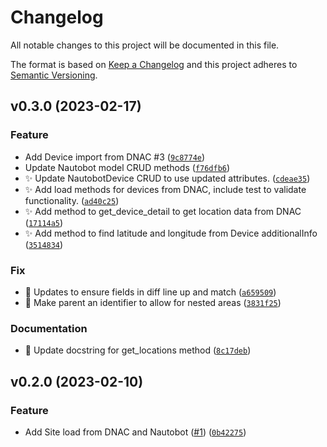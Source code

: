 # Changelog

All notable changes to this project will be documented in this file.

The format is based on [Keep a Changelog](http://keepachangelog.com/en/1.0.0/)
and this project adheres to [Semantic Versioning](http://semver.org/spec/v2.0.0.html).

<!--next-version-placeholder-->

## v0.3.0 (2023-02-17)
### Feature
* Add Device import from DNAC #3 ([`9c8774e`](https://github.com/networktocode-llc/nautobot-plugin-ssot-dna-center/commit/9c8774eab9c2d08caef45f79e5a5341b91aa2927))
* Update Nautobot model CRUD methods ([`f76dfb6`](https://github.com/networktocode-llc/nautobot-plugin-ssot-dna-center/commit/f76dfb6dea16c47e9d2e875af0b6bf553bf5f427))
* ✨ Update NautobotDevice CRUD to use updated attributes. ([`cdeae35`](https://github.com/networktocode-llc/nautobot-plugin-ssot-dna-center/commit/cdeae350ee4f26850c16059491cac9eb2f31f647))
* ✨ Add load methods for devices from DNAC, include test to validate functionality. ([`ad40c25`](https://github.com/networktocode-llc/nautobot-plugin-ssot-dna-center/commit/ad40c25984f7628e512db0eec1548f2f7a028356))
* ✨ Add method to get_device_detail to get location data from DNAC ([`17114a5`](https://github.com/networktocode-llc/nautobot-plugin-ssot-dna-center/commit/17114a52d9d5c1cf2ca5a5b1d20212d6029921bd))
* ✨ Add method to find latitude and longitude from Device additionalInfo ([`3514834`](https://github.com/networktocode-llc/nautobot-plugin-ssot-dna-center/commit/3514834e7445807cc81bfd45224ea3a55072b3d9))

### Fix
* 🐛 Updates to ensure fields in diff line up and match ([`a659509`](https://github.com/networktocode-llc/nautobot-plugin-ssot-dna-center/commit/a659509468c6d5584a51309a61b4b04605ff4734))
* 🐛 Make parent an identifier to allow for nested areas ([`3831f25`](https://github.com/networktocode-llc/nautobot-plugin-ssot-dna-center/commit/3831f25417e58e93615f74162f9183ac580154a0))

### Documentation
* 📝 Update docstring for get_locations method ([`8c17deb`](https://github.com/networktocode-llc/nautobot-plugin-ssot-dna-center/commit/8c17deb2092e375b4acaabccbf294ffa74fed69e))

## v0.2.0 (2023-02-10)
### Feature
* Add Site load from DNAC and Nautobot ([#1](https://github.com/jdrew82/nautobot-plugin-ssot-dna-center/issues/1)) ([`0b42275`](https://github.com/jdrew82/nautobot-plugin-ssot-dna-center/commit/0b422757c614e067525b553a5520ef442a440f7e))
